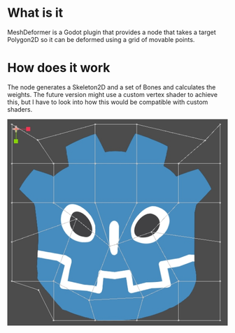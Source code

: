 # What is it
MeshDeformer is a Godot plugin that provides a node that takes a target Polygon2D so it can be deformed using a grid of movable points.

# How does it work
The node generates a Skeleton2D and a set of Bones and calculates the weights. The future version might use a custom vertex shader to achieve this, but I have to look into how this would be compatible with custom shaders.

![Alt text](/example.jpg?raw=true "Example for the MeshDeformer")
